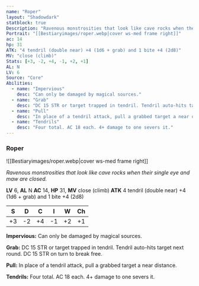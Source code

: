```yaml
---
name: "Roper"
layout: "Shadowdark"
statblock: true
Description: "Ravenous monstrosities that look like cave rocks when their single eye and maw are closed."
Portrait: "[[Bestiaryimages/roper.webp|cover ws-med frame right]]"
ac: 14
hp: 31
ATK: "4 tendril (double near) +4 (1d6 + grab) and 1 bite +4 (2d8)"
MV: "close (climb)"
Stats: [+3, -2, +4, -1, +2, +1]
AL: N
LV: 6
Source: "Core"
Abilities:
  - name: "Impervious"
    desc: "Can only be damaged by magical sources."
  - name: "Grab"
    desc: "DC 15 STR or target trapped in tendril. Tendril auto-hits target next round. DC 15 STR on turn to break free."
  - name: "Pull"
    desc: "In place of a tendril attack, pull a grabbed target a near distance."
  - name: "Tendrils"
    desc: "Four total. AC 18 each. 4+ damage to one severs it."
---
```


### Roper

![[Bestiaryimages/roper.webp|cover ws-med frame right]]

_Ravenous monstrosities that look like cave rocks when their single eye and maw are closed._

**LV** 6, **AL** N
**AC** 14, **HP** 31, **MV** close (climb)
**ATK** 4 tendril (double near) +4 (1d6 + grab) and 1 bite +4 (2d8)

|  S  |  D  |  C  |  I  |  W  |  Ch  |
|:---:|:---:|:---:|:---:|:---:|:----:|
| +3 | -2 | +4 | -1 | +2 | +1 |

**Impervious:** Can only be damaged by magical sources.

**Grab:** DC 15 STR or target trapped in tendril. Tendril auto-hits target next round. DC 15 STR on turn to break free.

**Pull:** In place of a tendril attack, pull a grabbed target a near distance.

**Tendrils:** Four total. AC 18 each. 4+ damage to one severs it.

